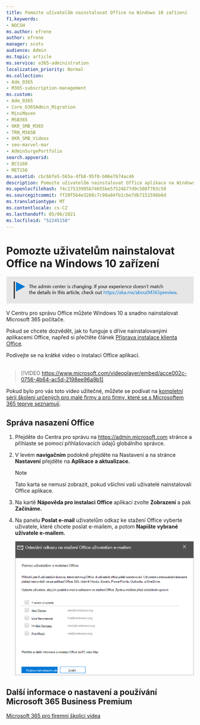 ```yaml
---
title: Pomozte uživatelům nainstalovat Office na Windows 10 zařízení
f1.keywords:
- NOCSH
ms.author: efrene
author: efrene
manager: scotv
audience: Admin
ms.topic: article
ms.service: o365-administration
localization_priority: Normal
ms.collection:
- Adm_O365
- M365-subscription-management
ms.custom:
- Adm_O365
- Core_O365Admin_Migration
- MiniMaven
- MSB365
- OKR_SMB_M365
- TRN_M365B
- OKR_SMB_Videos
- seo-marvel-mar
- AdminSurgePortfolio
search.appverid:
- BCS160
- MET150
ms.assetid: cbc6bfe5-565a-4fb8-95f0-b06e7b74ac46
description: Pomozte uživatelům nainstalovat Office aplikace na Windows 10 zařízení a snadno Office na Windows 10 počítače z centra Microsoft 365 správy.
ms.openlocfilehash: 74c17533995b74655be57524b77d9c508f703c50
ms.sourcegitcommit: ff20f5b4e3268c7c98a84fb1cbe7db7151596b6d
ms.translationtype: MT
ms.contentlocale: cs-CZ
ms.lasthandoff: 05/06/2021
ms.locfileid: "52245158"
---
```

# <a name="help-your-users-install-office-on-windows-10-devices"></a>Pomozte uživatelům nainstalovat Office na Windows 10 zařízení

[![Popis s informacemi o tom, jak se mění centrum pro správu. Další podrobnosti najdete na aka.ms/aboutM365preview.](../media/m365admincenterchanging.png)](/office365/admin/microsoft-365-admin-center-preview)

V Centru pro správu Office můžete Windows 10 a snadno nainstalovat Microsoft 365 počítače.
  
Pokud se chcete dozvědět, jak to funguje s dříve nainstalovanými aplikacemi Office, napřed si přečtěte článek [Příprava instalace klienta Office](prepare-for-office-client-deployment.md).

Podívejte se na krátké video o instalaci Office aplikací.<br><br>

> [!VIDEO https://www.microsoft.com/videoplayer/embed/acce002c-0756-4b64-ac5d-2198ee96a9b1] 

Pokud bylo pro vás toto video užitečné, můžete se podívat na [kompletní sérii školení určených pro malé firmy a pro firmy, které se s Microsoftem 365 teprve seznamují](../business-video/index.yml).

## <a name="manage-office-deployments"></a>Správa nasazení Office

1. Přejděte do Centra pro správu na <a href="https://go.microsoft.com/fwlink/p/?linkid=2024339" target="_blank">https://admin.microsoft.com</a> stránce a přihlaste se pomocí přihlašovacích údajů globálního správce. 

2. V levém **navigačním** podokně přejděte na Nastavení a na stránce **Nastavení** přejděte na **Aplikace a aktualizace.**
    > [!NOTE]
    > Tato karta se nemusí zobrazit, pokud všichni vaši uživatelé nainstalovali Office aplikace.
  
3. Na kartě **Nápověda pro instalaci Office** aplikací zvolte **Zobrazení** a pak **Začínáme.**
    
4. Na panelu **Poslat e-mail** uživatelům odkaz ke stažení Office vyberte uživatele, které chcete poslat e-mailem, a potom **Napište vybrané uživatele e-mailem.**

   ![Vyberte uživatele, kteří mají posílat e-maily Office odkaz ke stažení.](../media/sendemailtousers.png)

## <a name="for-more-on-setting-up-and-using-microsoft-365-business-premium"></a>Další informace o nastavení a používání Microsoft 365 Business Premium

[Microsoft 365 pro firemní školicí videa](../business-video/index.yml)